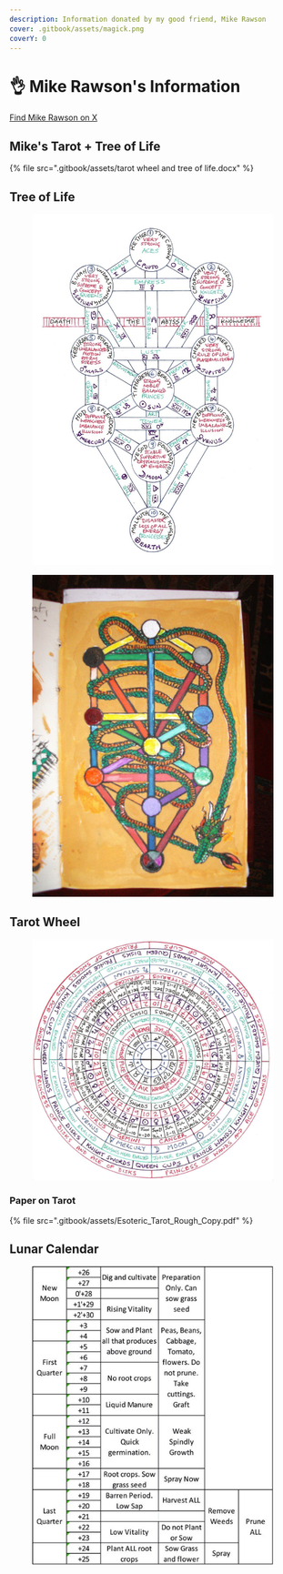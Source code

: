 ```yaml
---
description: Information donated by my good friend, Mike Rawson
cover: .gitbook/assets/magick.png
coverY: 0
---
```


# 👌 Mike Rawson's Information

[Find Mike Rawson on X](https://x.com/MikeRawson\_)

## Mike's Tarot + Tree of Life

{% file src=".gitbook/assets/tarot wheel and tree of life.docx" %}

## Tree of Life

<figure><img src=".gitbook/assets/image (38).png" alt=""><figcaption></figcaption></figure>

<figure><img src=".gitbook/assets/image (134).png" alt=""><figcaption></figcaption></figure>

## Tarot Wheel

<figure><img src=".gitbook/assets/image (47).png" alt=""><figcaption></figcaption></figure>

### Paper on Tarot

{% file src=".gitbook/assets/Esoteric_Tarot_Rough_Copy.pdf" %}

## &#x20;Lunar Calendar

<figure><img src=".gitbook/assets/image (39).png" alt=""><figcaption></figcaption></figure>
